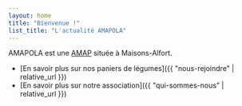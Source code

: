 ```yaml
---
layout: home
title: "Bienvenue !"
list_title: "L'actualité AMAPOLA"
---
```


AMAPOLA est une [AMAP](http://www.amap-idf.org/qu_est-ce_qu_une_amap_176.php) située à Maisons-Alfort.

- [En savoir plus sur nos paniers de légumes]({{ "nous-rejoindre" | relative_url }})
- [En savoir plus sur notre association]({{ "qui-sommes-nous" | relative_url }})
